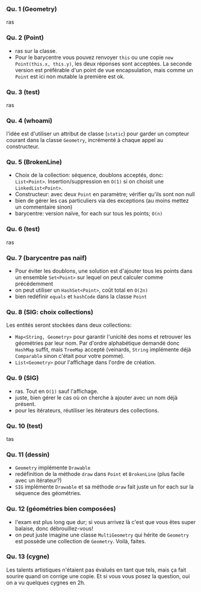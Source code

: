 
### Qu. 1 (Geometry)
ras

### Qu. 2 (Point)
- ras sur la classe. 
- Pour le barycentre vous pouvez renvoyer `this` ou une copie `new Point(this.x, this.y)`, les deux réponses sont acceptées.
La seconde version est préférable d'un point de vue encapsulation, mais comme un `Point` est ici non mutable la première est ok.

### Qu. 3 (test)
ras

### Qu. 4 (whoami)
l'idée est d'utiliser un attribut de classe (`static`) pour garder un compteur courant dans la classe `Geometry`, incrémenté à chaque appel au constructeur.

### Qu. 5 (BrokenLine)
- Choix de la collection: séquence, doublons acceptés, donc: `List<Point>`. Insertion/suppression en `O(1)` si on choisit une `LinkedList<Point>`.
- Constructeur: avec deux `Point` en paramètre; vérifier qu'ils sont non null
- bien de gérer les cas particuliers via des exceptions (au moins mettez un commentaire sinon)
- barycentre: version naïve, for each sur tous les points; `O(n)`

### Qu. 6 (test)
ras

### Qu. 7 (barycentre pas naïf)
- Pour éviter les doublons, une solution est d'ajouter tous les points dans un ensemble `Set<Point>` sur lequel on peut calculer comme précédemment
- on peut utiliser un `HashSet<Point>`, coût total en `O(2n)`
- bien redéfinir `equals` et `hashCode` dans la classe `Point`


### Qu. 8 (SIG: choix collections)
Les entités seront stockées dans deux collections:
- `Map<String, Geometry>` pour garantir l'unicité des noms et retrouver les géométries par leur nom. Par d'ordre alphabétique demandé donc `HashMap` suffit, mais `TreeMap` accepté (veinards, `String` implémente déjà `Comparable` sinon c'était pour votre pomme).
- `List<Geometry>` pour l'affichage dans l'ordre de création. 

### Qu. 9 (SIG)
- ras. Tout en `O(1)` sauf l'affichage.
- juste, bien gérer le cas où on cherche à ajouter avec un nom déjà présent.
- pour les itérateurs, réutiliser les itérateurs des collections.

### Qu. 10 (test)
tas

### Qu. 11 (dessin)
- `Geometry` implémente `Drawable`
- redéfinition de la méthode `draw` dans `Point` et `BrokenLine` (plus facile avec un itérateur?)
- `SIG` implémente `Drawable` et sa méthode `draw` fait juste un for each sur la séquence des géométries.

### Qu. 12 (géométries bien composées)
- l'exam est plus long que dur; si vous arrivez là c'est que vous êtes super balaise, donc débrouillez-vous!
- on peut juste imagine une classe `MultiGeometry` qui hérite de `Geometry` est possède une collection de `Geometry`. Voilà, faites.

### Qu. 13 (cygne)
Les talents artistiques n'étaient pas évalués en tant que tels, mais ça fait sourire quand on corrige une copie. Et si vous vous posez la question, oui on a vu quelques cygnes en 2h.